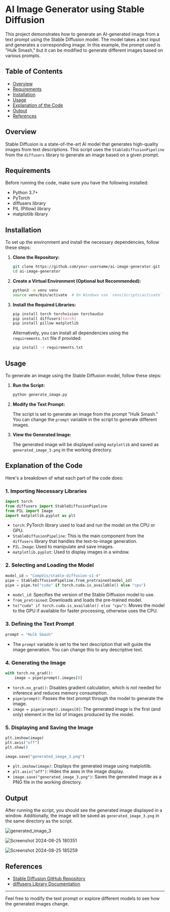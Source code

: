 # AI Image Generator using Stable Diffusion

This project demonstrates how to generate an AI-generated image from a text prompt using the Stable Diffusion model. The model takes a text input and generates a corresponding image. In this example, the prompt used is "Hulk Smash," but it can be modified to generate different images based on various prompts.

## Table of Contents

- [Overview](#overview)
- [Requirements](#requirements)
- [Installation](#installation)
- [Usage](#usage)
- [Explanation of the Code](#explanation-of-the-code)
- [Output](#output)
- [References](#references)

## Overview

Stable Diffusion is a state-of-the-art AI model that generates high-quality images from text descriptions. This script uses the `StableDiffusionPipeline` from the `diffusers` library to generate an image based on a given prompt.

## Requirements

Before running the code, make sure you have the following installed:

- Python 3.7+
- PyTorch
- diffusers library
- PIL (Pillow) library
- matplotlib library

## Installation

To set up the environment and install the necessary dependencies, follow these steps:

1. **Clone the Repository:**

   ```bash
   git clone https://github.com/your-username/ai-image-generator.git
   cd ai-image-generator
   ```

2. **Create a Virtual Environment (Optional but Recommended):**

   ```bash
   python3 -m venv venv
   source venv/bin/activate  # On Windows use `venv\Scripts\activate`
   ```

3. **Install the Required Libraries:**

   ```bash
   pip install torch torchvision torchaudio
   pip install diffusers[torch]
   pip install pillow matplotlib
   ```

   Alternatively, you can install all dependencies using the `requirements.txt` file if provided:

   ```bash
   pip install -r requirements.txt
   ```

## Usage

To generate an image using the Stable Diffusion model, follow these steps:

1. **Run the Script:**

   ```bash
   python generate_image.py
   ```

2. **Modify the Text Prompt:**

   The script is set to generate an image from the prompt "Hulk Smash." You can change the `prompt` variable in the script to generate different images.

3. **View the Generated Image:**

   The generated image will be displayed using `matplotlib` and saved as `generated_image_3.png` in the working directory.

## Explanation of the Code

Here's a breakdown of what each part of the code does:

### 1. Importing Necessary Libraries

```python
import torch
from diffusers import StableDiffusionPipeline
from PIL import Image
import matplotlib.pyplot as plt
```

- `torch`: PyTorch library used to load and run the model on the CPU or GPU.
- `StableDiffusionPipeline`: This is the main component from the `diffusers` library that handles the text-to-image generation.
- `PIL.Image`: Used to manipulate and save images.
- `matplotlib.pyplot`: Used to display images in a window.

### 2. Selecting and Loading the Model

```python
model_id = "CompVis/stable-diffusion-v1-4"  
pipe = StableDiffusionPipeline.from_pretrained(model_id)
pipe = pipe.to("cuda" if torch.cuda.is_available() else "cpu")
```

- `model_id`: Specifies the version of the Stable Diffusion model to use.
- `from_pretrained`: Downloads and loads the pre-trained model.
- `to("cuda" if torch.cuda.is_available() else "cpu")`: Moves the model to the GPU if available for faster processing, otherwise uses the CPU.

### 3. Defining the Text Prompt

```python
prompt = "Hulk Smash"
```

- The `prompt` variable is set to the text description that will guide the image generation. You can change this to any descriptive text.

### 4. Generating the Image

```python
with torch.no_grad():
    image = pipe(prompt).images[0]
```

- `torch.no_grad()`: Disables gradient calculation, which is not needed for inference and reduces memory consumption.
- `pipe(prompt)`: Passes the text prompt through the model to generate the image.
- `image = pipe(prompt).images[0]`: The generated image is the first (and only) element in the list of images produced by the model.

### 5. Displaying and Saving the Image

```python
plt.imshow(image)
plt.axis("off")  
plt.show()

image.save("generated_image_3.png")
```

- `plt.imshow(image)`: Displays the generated image using matplotlib.
- `plt.axis("off")`: Hides the axes in the image display.
- `image.save("generated_image_3.png")`: Saves the generated image as a PNG file in the working directory.

## Output

After running the script, you should see the generated image displayed in a window. Additionally, the image will be saved as `generated_image_3.png` in the same directory as the script.

![generated_image_3](https://github.com/user-attachments/assets/e0fa010f-c92f-4e06-856d-588194ccdfd6)

![Screenshot 2024-08-25 180351](https://github.com/user-attachments/assets/6c55cb62-2588-41d9-a94c-314a740a1030)

![Screenshot 2024-08-25 185259](https://github.com/user-attachments/assets/3e7dfde7-96bc-4b2c-831e-1127f295cd91)


## References

- [Stable Diffusion GitHub Repository](https://github.com/CompVis/stable-diffusion)
- [diffusers Library Documentation](https://huggingface.co/docs/diffusers/index)

---

Feel free to modify the text prompt or explore different models to see how the generated images change.
